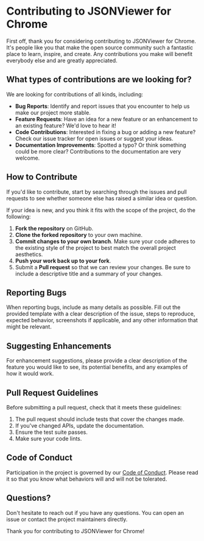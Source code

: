 # Contributing to JSONViewer for Chrome

First off, thank you for considering contributing to JSONViewer for Chrome. It's people like you that make the open source community such a fantastic place to learn, inspire, and create. Any contributions you make will benefit everybody else and are greatly appreciated.

## What types of contributions are we looking for?

We are looking for contributions of all kinds, including:

- **Bug Reports**: Identify and report issues that you encounter to help us make our project more stable.
- **Feature Requests**: Have an idea for a new feature or an enhancement to an existing feature? We'd love to hear it!
- **Code Contributions**: Interested in fixing a bug or adding a new feature? Check our issue tracker for open issues or suggest your ideas.
- **Documentation Improvements**: Spotted a typo? Or think something could be more clear? Contributions to the documentation are very welcome.

## How to Contribute

If you'd like to contribute, start by searching through the issues and pull requests to see whether someone else has raised a similar idea or question.

If your idea is new, and you think it fits with the scope of the project, do the following:

1. **Fork the repository** on GitHub.
2. **Clone the forked repository** to your own machine.
3. **Commit changes to your own branch**. Make sure your code adheres to the existing style of the project to best match the overall project aesthetics.
4. **Push your work back up to your fork**.
5. Submit a **Pull request** so that we can review your changes. Be sure to include a descriptive title and a summary of your changes.

## Reporting Bugs

When reporting bugs, include as many details as possible. Fill out the provided template with a clear description of the issue, steps to reproduce, expected behavior, screenshots if applicable, and any other information that might be relevant.

## Suggesting Enhancements

For enhancement suggestions, please provide a clear description of the feature you would like to see, its potential benefits, and any examples of how it would work.

## Pull Request Guidelines

Before submitting a pull request, check that it meets these guidelines:

1. The pull request should include tests that cover the changes made.
2. If you've changed APIs, update the documentation.
3. Ensure the test suite passes.
4. Make sure your code lints.

## Code of Conduct

Participation in the project is governed by our [Code of Conduct][1]. Please read it so that you know what behaviors will and will not be tolerated.

## Questions?

Don't hesitate to reach out if you have any questions. You can open an issue or contact the project maintainers directly.

Thank you for contributing to JSONViewer for Chrome!

[1]: CODE_OF_CONDUCT.md
